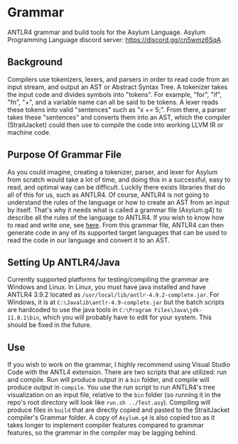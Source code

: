 # Grammar
ANTLR4 grammar and build tools for the Asylum Language. Asylum Programming Language discord server: https://discord.gg/cn5wmz6SqA

## Background
Compilers use tokenizers, lexers, and parsers in order to read code from an input stream, and output an AST or Abstract Syntax Tree. A tokenizer takes the input code and divides symbols into "tokens". For example, "for", "if", "fn", "+", and a variable name can all be said to be tokens. A lexer reads these tokens into valid "sentences" such as "x += 5;". From there, a parser takes these "sentences" and converts them into an AST, which the compiler (StraitJacket) could then use to compile the code into working LLVM IR or machine code.

## Purpose Of Grammar File
As you could imagine, creating a tokenizer, parser, and lexer for Asylum from scratch would take a lot of time, and doing this in a successful, easy to read, and optimal way can be difficult. Luckily there exists libraries that do all of this for us, such as ANTLR4. Of course, ANTLR4 is not going to understand the rules of the language or how to create an AST from an input by itself. That's why it needs what is called a grammar file (Asylum.g4) to describe all the rules of the language to ANTLR4. If you wish to know how to read and write one, see [here](https://gota7.github.io/GotaGuide/ProgrammingLanguage/Grammar.html). From this grammar file, ANTLR4 can then generate code in any of its supported target languages that can be used to read the code in our language and convert it to an AST.

## Setting Up ANTLR4/Java
Currently supported platforms for testing/compiling the grammar are Windows and Linux. In Linux, you must have java installed and have ANTLR4 3.9.2 located as `/usr/local/lib/antlr-4.9.2-complete.jar`. For Windows, it is at `C:\Javalib\antlr-4.9-complete.jar` but the batch scripts are hardcoded to use the java tools in `C:\Program Files\Java\jdk-11.0.1\bin`, which you will probably have to edit for your system. This should be fixed in the future.

## Use
If you wish to work on the grammar, I highly recommend using Visual Studio Code with the ANTL4 extension. There are two scripts that are utilized: run and compile. Run will produce output in a `bin` folder, and compile will produce output in `compile`. You use the run script to run ANTLR4's tree visualization on an input file, relative to the `bin` folder (so running it in the repo's root directory will look like `run.sh ../Test.asy`). Compiling will produce files in `build` that are directly copied and pasted to the StraitJacket compiler's Grammar folder. A copy of `Asylum.g4` is also copied too as it takes longer to implement compiler features compared to grammar features, so the grammar in the compiler may be lagging behind.
